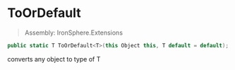 ﻿

# ToOrDefault

> Assembly: IronSphere.Extensions

```csharp
public static T ToOrDefault<T>(this Object this, T default = default);
```

converts any object to type of T

